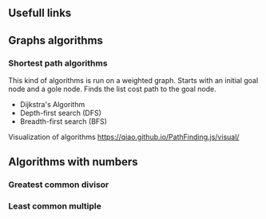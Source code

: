 ## Usefull links


## Graphs algorithms
### Shortest path algorithms
This kind of algorithms is run on a weighted graph. Starts with an initial goal node and a gole node. Finds the list cost path to the goal node. 

 - Dijkstra's Algorithm 
 - Depth-first search (DFS)
 - Breadth-first search (BFS)
 
Visualization of algorithms https://qiao.github.io/PathFinding.js/visual/ 
 
## Algorithms with numbers

### Greatest common divisor
### Least common multiple
